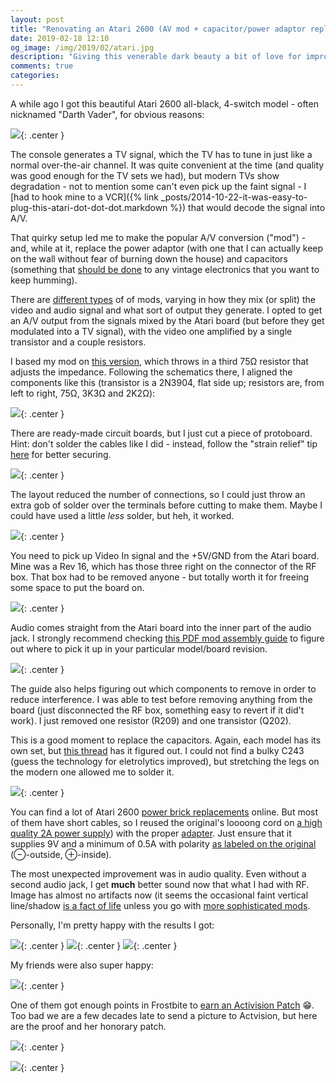 ```yaml
---
layout: post
title: "Renovating an Atari 2600 (AV mod + capacitor/power adaptor replacement)"
date: 2019-02-18 12:10
og_image: /img/2019/02/atari.jpg
description: "Giving this venerable dark beauty a bit of love for improved audio, video and fun."
comments: true
categories:
---
```


A while ago I got this beautiful Atari 2600 all-black, 4-switch model - often nicknamed "Darth Vader", for obvious reasons:

![](/img/2019/02/atari.jpg){: .center }

The console generates a TV signal, which the TV has to tune in just like a normal over-the-air channel. It was quite convenient at the time (and quality was good enough for the TV sets we had), but modern TVs show degradation - not to mention some can't even pick up the faint signal - I [had to hook mine to a VCR]({% link _posts/2014-10-22-it-was-easy-to-plug-this-atari-dot-dot-dot.markdown %}) that would decode the signal into A/V.

That quirky setup led me to make the popular A/V conversion ("mod") - and, while at it, replace the power adaptor (with one that I can actually keep on the wall without fear of burning down the house) and capacitors (something that [should be done](https://antiqueradio.org/recap.htm) to any vintage electronics that you want to keep humming).

<!--more-->

There are [different types](http://www.cheeptech.com/2600mods/2600mods.shtml) of of mods, varying in how they mix (or split) the video and audio signal and what sort of output they generate. I opted to get an A/V output from the signals mixed by the Atari board (but before they get modulated into a TV signal), with the video one amplified by a single transistor and a couple resistors.

I based my mod on [this version](http://blog.tynemouthsoftware.co.uk/2015/02/atari-2600-composite-video-modification.html), which throws in a third 75Ω resistor that adjusts the impedance. Following the schematics there, I aligned the components like this (transistor is a 2N3904, flat side up; resistors are, from left to right, 75Ω, 3K3Ω and 2K2Ω):

![](/img/2019/02/av-mod-schematics.png){: .center }

There are ready-made circuit boards, but I just cut a piece of protoboard. Hint: don't solder the cables like I did - instead, follow the "strain relief" tip [here](https://makezine.com/2015/10/15/how-and-when-to-use-protoboard/) for better securing.

![](/img/2019/02/av-mod-front.jpg){: .center }

The layout reduced the number of connections, so I could just throw an extra gob of solder over the terminals before cutting to make them. Maybe I could have used a little _less_ solder, but heh, it worked.

![](/img/2019/02/av-mod-back.jpg){: .center }

You need to pick up Video In signal and the +5V/GND from the Atari board. Mine was a Rev 16, which has those three right on the connector of the RF box. That box had to be removed anyone - but totally worth it for freeing some space to put the board on.

![](/img/2019/02/audio-out.jpg){: .center }

Audio comes straight from the Atari board into the inner part of the audio jack. I strongly recommend checking [this PDF mod assembly guide](http://www.coolretroprojects.com/Atari_2600_AV_Mod_Installation_Guide.pdf) to figure out where to pick it up in your particular model/board revision.

![](/img/2019/02/av-rear-connectors.jpg){: .center }

The guide also helps figuring out which components to remove in order to reduce interference. I was able to test before removing anything from the board (just disconnected the RF box, something easy to revert if it did't work). I just removed one resistor (R209) and one transistor (Q202).

This is a good moment to replace the capacitors. Again, each model has its own set, but [this thread](http://atariage.com/forums/topic/262206-cap-and-vr-kit-specifications-replacement-locations-for-the-2600-variants/) has it figured out. I could not find a bulky C243 (guess the technology for eletrolytics improved), but stretching the legs on the modern one allowed me to solder it.

![](/img/2019/02/atari-board-with-mod.jpg){: .center }

You can find a lot of Atari 2600 [power brick replacements](https://www.amazon.ca/Childhood-Supply-Adapter-System-Portable/dp/B01N5G4RX0?SubscriptionId=AKIAILSHYYTFIVPWUY6Q&tag=duc12-20&linkCode=xm2&camp=2025&creative=165953&creativeASIN=B01N5G4RX0) online. But most of them have short cables, so I reused the original's loooong cord on [a high quality 2A power supply](https://www.creatroninc.com/product/9v-2a-switching-power-supply/)) with the proper [adapter](https://www.creatroninc.com/product/1mm-dc-barrel-m-to-terminal-adapter/). Just ensure that it supplies 9V and a minimum of 0.5A with polarity [as labeled on the original](https://dfarq.homeip.net/atari-2600-power-supply-specs/) (⊖-outside, ⊕-inside).

The most unexpected improvement was in audio quality. Even without a second audio jack, I get **much** better sound now that what I had with RF. Image has almost no artifacts now (it seems the occasional faint vertical line/shadow [is a fact of life](http://atariage.com/forums/topic/266659-blue-vertical-lines-on-2600/) unless you go with [more sophisticated mods](http://electronicsentimentalities.com/Assembled%20Mods.html).

Personally, I'm pretty happy with the results I got:

![](/img/2019/02/pacman.jpg){: .center }
![](/img/2019/02/seaquest.jpg){: .center }
![](/img/2019/02/space-invaders.jpg){: .center }

My friends were also super happy:

![](/img/2019/02/happy-friends.jpg){: .center }

One of them got enough points in Frostbite to [earn an Activision Patch](http://www.atariage.com/2600/archives/activision_patches.html) 😁. Too bad we are a few decades late to send a picture to Actvision, but here are the proof and her honorary patch.

![](/img/2019/02/frostbite-patch-record.jpg){: .center }

![](/img/2019/02/frostbite-patch.jpg){: .center }
